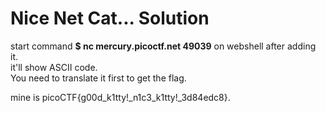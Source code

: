 # Nice Net Cat... Solution

start command **$ nc mercury.picoctf.net 49039** on webshell after adding it.  
it'll show ASCII code.  
You need to translate it first to get the flag.  
  
mine is picoCTF{g00d_k1tty!_n1c3_k1tty!_3d84edc8}.
